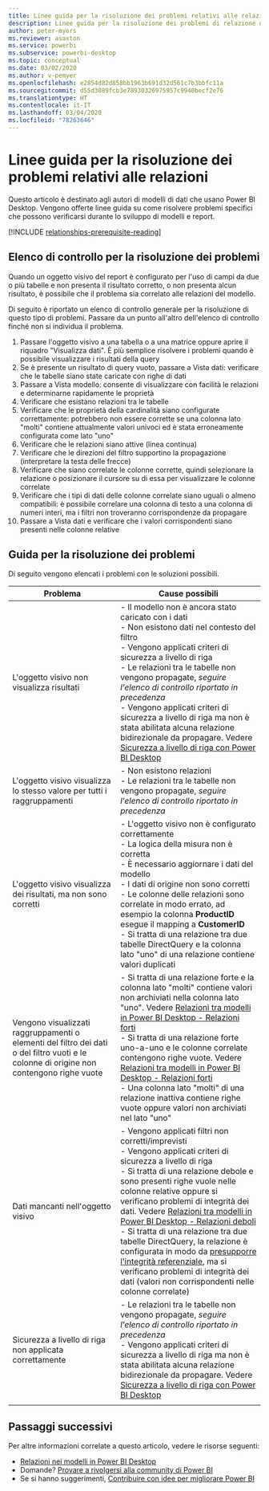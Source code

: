 ```yaml
---
title: Linee guida per la risoluzione dei problemi relativi alle relazioni
description: Linee guida per la risoluzione dei problemi di relazione dei modelli.
author: peter-myers
ms.reviewer: asaxton
ms.service: powerbi
ms.subservice: powerbi-desktop
ms.topic: conceptual
ms.date: 03/02/2020
ms.author: v-pemyer
ms.openlocfilehash: e2854d82d858bb1963b691d32d561c7b3bbfc11a
ms.sourcegitcommit: d55d3089fcb3e78930326975957c9940becf2e76
ms.translationtype: HT
ms.contentlocale: it-IT
ms.lasthandoff: 03/04/2020
ms.locfileid: "78263646"
---
```

# <a name="relationship-troubleshooting-guidance"></a>Linee guida per la risoluzione dei problemi relativi alle relazioni

Questo articolo è destinato agli autori di modelli di dati che usano Power BI Desktop. Vengono offerte linee guida su come risolvere problemi specifici che possono verificarsi durante lo sviluppo di modelli e report.

[!INCLUDE [relationships-prerequisite-reading](includes/relationships-prerequisite-reading.md)]

## <a name="troubleshooting-checklist"></a>Elenco di controllo per la risoluzione dei problemi

Quando un oggetto visivo del report è configurato per l'uso di campi da due o più tabelle e non presenta il risultato corretto, o non presenta alcun risultato, è possibile che il problema sia correlato alle relazioni del modello.

Di seguito è riportato un elenco di controllo generale per la risoluzione di questo tipo di problemi. Passare da un punto all'altro dell'elenco di controllo finché non si individua il problema.

1. Passare l'oggetto visivo a una tabella o a una matrice oppure aprire il riquadro "Visualizza dati". È più semplice risolvere i problemi quando è possibile visualizzare i risultati della query
1. Se è presente un risultato di query vuoto, passare a Vista dati: verificare che le tabelle siano state caricate con righe di dati
1. Passare a Vista modello: consente di visualizzare con facilità le relazioni e determinarne rapidamente le proprietà
1. Verificare che esistano relazioni tra le tabelle
1. Verificare che le proprietà della cardinalità siano configurate correttamente: potrebbero non essere corrette se una colonna lato "molti" contiene attualmente valori univoci ed è stata erroneamente configurata come lato "uno"
1. Verificare che le relazioni siano attive (linea continua)
1. Verificare che le direzioni del filtro supportino la propagazione (interpretare la testa delle frecce)
1. Verificare che siano correlate le colonne corrette, quindi selezionare la relazione o posizionare il cursore su di essa per visualizzare le colonne correlate
1. Verificare che i tipi di dati delle colonne correlate siano uguali o almeno compatibili: è possibile correlare una colonna di testo a una colonna di numeri interi, ma i filtri non troveranno corrispondenze da propagare
1. Passare a Vista dati e verificare che i valori corrispondenti siano presenti nelle colonne relative

## <a name="troubleshooting-guide"></a>Guida per la risoluzione dei problemi

Di seguito vengono elencati i problemi con le soluzioni possibili.

|Problema|Cause possibili|
|---------|---------|
|L'oggetto visivo non visualizza risultati|- Il modello non è ancora stato caricato con i dati<br />- Non esistono dati nel contesto del filtro<br />- Vengono applicati criteri di sicurezza a livello di riga<br />- Le relazioni tra le tabelle non vengono propagate, _seguire l'elenco di controllo riportato in precedenza_<br />- Vengono applicati criteri di sicurezza a livello di riga ma non è stata abilitata alcuna relazione bidirezionale da propagare. Vedere [Sicurezza a livello di riga con Power BI Desktop](../desktop-rls.md)|
|L'oggetto visivo visualizza lo stesso valore per tutti i raggruppamenti |- Non esistono relazioni<br />- Le relazioni tra le tabelle non vengono propagate, _seguire l'elenco di controllo riportato in precedenza_|
|L'oggetto visivo visualizza dei risultati, ma non sono corretti|- L'oggetto visivo non è configurato correttamente<br />- La logica della misura non è corretta<br />- È necessario aggiornare i dati del modello<br />- I dati di origine non sono corretti<br />- Le colonne delle relazioni sono correlate in modo errato, ad esempio la colonna **ProductID** esegue il mapping a **CustomerID**<br />- Si tratta di una relazione tra due tabelle DirectQuery e la colonna lato "uno" di una relazione contiene valori duplicati|
|Vengono visualizzati raggruppamenti o elementi del filtro dei dati o del filtro vuoti e le colonne di origine non contengono righe vuote|- Si tratta di una relazione forte e la colonna lato "molti" contiene valori non archiviati nella colonna lato "uno". Vedere [Relazioni tra modelli in Power BI Desktop - Relazioni forti](../desktop-relationships-understand.md#strong-relationships)<br />- Si tratta di una relazione forte uno-a-uno e le colonne correlate contengono righe vuote. Vedere [Relazioni tra modelli in Power BI Desktop - Relazioni forti](../desktop-relationships-understand.md#strong-relationships)<br />- Una colonna lato "molti" di una relazione inattiva contiene righe vuote oppure valori non archiviati nel lato "uno"|
|Dati mancanti nell'oggetto visivo|- Vengono applicati filtri non corretti/imprevisti<br />- Vengono applicati criteri di sicurezza a livello di riga<br />- Si tratta di una relazione debole e sono presenti righe vuole nelle colonne relative oppure si verificano problemi di integrità dei dati. Vedere [Relazioni tra modelli in Power BI Desktop - Relazioni deboli](../desktop-relationships-understand.md#weak-relationships)<br />- Si tratta di una relazione tra due tabelle DirectQuery, la relazione è configurata in modo da [presupporre l'integrità referenziale](../desktop-relationships-understand.md#assume-referential-integrity), ma si verificano problemi di integrità dei dati (valori non corrispondenti nelle colonne correlate)|
|Sicurezza a livello di riga non applicata correttamente|- Le relazioni tra le tabelle non vengono propagate, _seguire l'elenco di controllo riportato in precedenza_<br />- Vengono applicati criteri di sicurezza a livello di riga ma non è stata abilitata alcuna relazione bidirezionale da propagare. Vedere [Sicurezza a livello di riga con Power BI Desktop](../desktop-rls.md)|
|||

## <a name="next-steps"></a>Passaggi successivi

Per altre informazioni correlate a questo articolo, vedere le risorse seguenti:

- [Relazioni nei modelli in Power BI Desktop](../desktop-relationships-understand.md)
- Domande? [Provare a rivolgersi alla community di Power BI](https://community.powerbi.com/)
- Se si hanno suggerimenti, [Contribuire con idee per migliorare Power BI](https://ideas.powerbi.com/)
